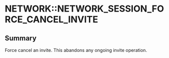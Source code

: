 # NETWORK::NETWORK_SESSION_FORCE_CANCEL_INVITE

## Summary
Force cancel an invite. This abandons any ongoing invite operation.